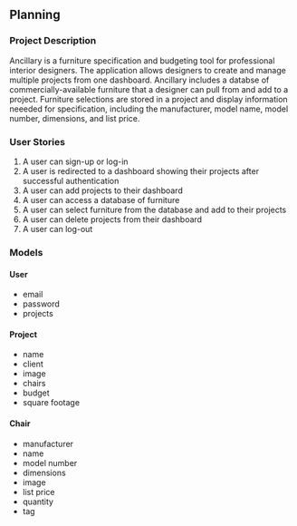 ## Planning

### Project Description

Ancillary is a furniture specification and budgeting tool for professional interior designers. The application allows designers to create and manage multiple projects from one dashboard. Ancillary includes a databse of commercially-available furniture that a designer can pull from and add to a project. Furniture selections are stored in a project and display information neeeded for specification, including the manufacturer, model name, model number, dimensions, and list price.

### User Stories

1. A user can sign-up or log-in
2. A user is redirected to a dashboard showing their projects after successful authentication
3. A user can add projects to their dashboard
4. A user can access a database of furniture
5. A user can select furniture from the database and add to their projects
6. A user can delete projects from their dashboard
7. A user can log-out

### Models

#### User

* email
* password
* projects

#### Project

* name
* client
* image
* chairs
* budget
* square footage

#### Chair

* manufacturer
* name
* model number
* dimensions
* image
* list price
* quantity
* tag